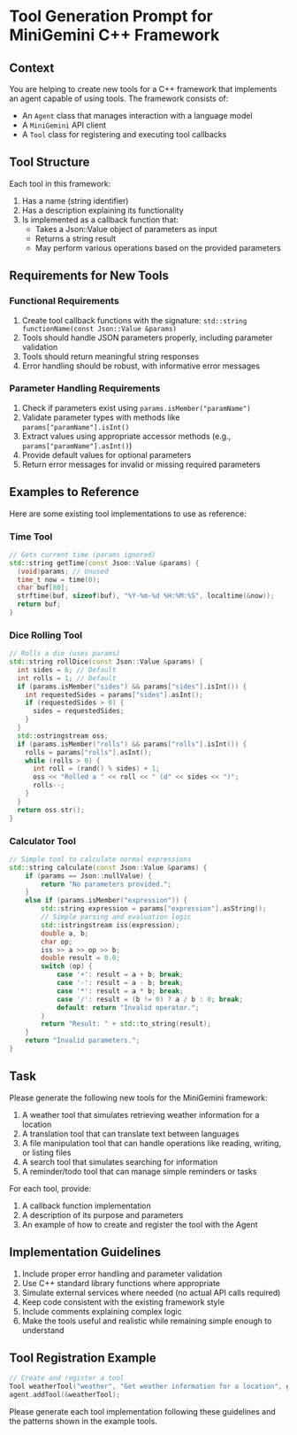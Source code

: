 # Tool Generation Prompt for MiniGemini C++ Framework

## Context
You are helping to create new tools for a C++ framework that implements an agent capable of using tools. The framework consists of:
- An `Agent` class that manages interaction with a language model
- A `MiniGemini` API client
- A `Tool` class for registering and executing tool callbacks

## Tool Structure
Each tool in this framework:
1. Has a name (string identifier)
2. Has a description explaining its functionality
3. Is implemented as a callback function that:
   - Takes a Json::Value object of parameters as input
   - Returns a string result
   - May perform various operations based on the provided parameters

## Requirements for New Tools

### Functional Requirements
1. Create tool callback functions with the signature: `std::string functionName(const Json::Value &params)`
2. Tools should handle JSON parameters properly, including parameter validation
3. Tools should return meaningful string responses
4. Error handling should be robust, with informative error messages

### Parameter Handling Requirements
1. Check if parameters exist using `params.isMember("paramName")`
2. Validate parameter types with methods like `params["paramName"].isInt()`
3. Extract values using appropriate accessor methods (e.g., `params["paramName"].asInt()`)
4. Provide default values for optional parameters
5. Return error messages for invalid or missing required parameters

## Examples to Reference

Here are some existing tool implementations to use as reference:

### Time Tool
```cpp
// Gets current time (params ignored)
std::string getTime(const Json::Value &params) {
  (void)params; // Unused
  time_t now = time(0);
  char buf[80];
  strftime(buf, sizeof(buf), "%Y-%m-%d %H:%M:%S", localtime(&now));
  return buf;
}
```

### Dice Rolling Tool
```cpp
// Rolls a die (uses params)
std::string rollDice(const Json::Value &params) {
  int sides = 6; // Default
  int rolls = 1; // Default
  if (params.isMember("sides") && params["sides"].isInt()) {
    int requestedSides = params["sides"].asInt();
    if (requestedSides > 0) {
      sides = requestedSides;
    }
  }
  std::ostringstream oss;
  if (params.isMember("rolls") && params["rolls"].isInt()) {
    rolls = params["rolls"].asInt();
    while (rolls > 0) {
      int roll = (rand() % sides) + 1;
      oss << "Rolled a " << roll << " (d" << sides << ")";
      rolls--;
    }
  }
  return oss.str();
}
```

### Calculator Tool
```cpp
// Simple tool to calculate normal expressions
std::string calculate(const Json::Value &params) {
    if (params == Json::nullValue) {
        return "No parameters provided.";
    }
    else if (params.isMember("expression")) {
        std::string expression = params["expression"].asString();
        // Simple parsing and evaluation logic
        std::istringstream iss(expression);
        double a, b;
        char op;
        iss >> a >> op >> b;
        double result = 0.0;
        switch (op) {
            case '+': result = a + b; break;
            case '-': result = a - b; break;
            case '*': result = a * b; break;
            case '/': result = (b != 0) ? a / b : 0; break;
            default: return "Invalid operator.";
        }
        return "Result: " + std::to_string(result);
    }
    return "Invalid parameters.";
}
```

## Task
Please generate the following new tools for the MiniGemini framework:

1. A weather tool that simulates retrieving weather information for a location
2. A translation tool that can translate text between languages
3. A file manipulation tool that can handle operations like reading, writing, or listing files
4. A search tool that simulates searching for information
5. A reminder/todo tool that can manage simple reminders or tasks

For each tool, provide:
1. A callback function implementation
2. A description of its purpose and parameters
3. An example of how to create and register the tool with the Agent

## Implementation Guidelines

1. Include proper error handling and parameter validation
2. Use C++ standard library functions where appropriate
3. Simulate external services where needed (no actual API calls required)
4. Keep code consistent with the existing framework style
5. Include comments explaining complex logic
6. Make the tools useful and realistic while remaining simple enough to understand

## Tool Registration Example
```cpp
// Create and register a tool
Tool weatherTool("weather", "Get weather information for a location", getWeather);
agent.addTool(&weatherTool);
```

Please generate each tool implementation following these guidelines and the patterns shown in the example tools.
